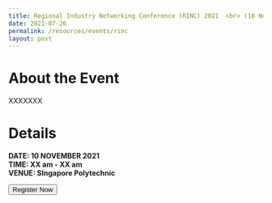 ```yaml
---
title: Regional Industry Networking Conference (RINC) 2021  <br> (10 Nov 2021)
date: 2021-07-26
permalink: /resources/events/rinc
layout: post
---
```

# About the Event

 XXXXXXX

# Details
**DATE: 10 NOVEMBER 2021 <br> 
TIME: XX am - XX am <br> 
VENUE: SIngapore Polytechnic**




<a href="https://www.google.com" target='_blank'><button>Register Now</button></a>